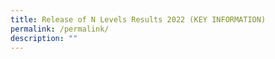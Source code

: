 ```yaml
---
title: Release of N Levels Results 2022 (KEY INFORMATION)
permalink: /permalink/
description: ""
---
```

